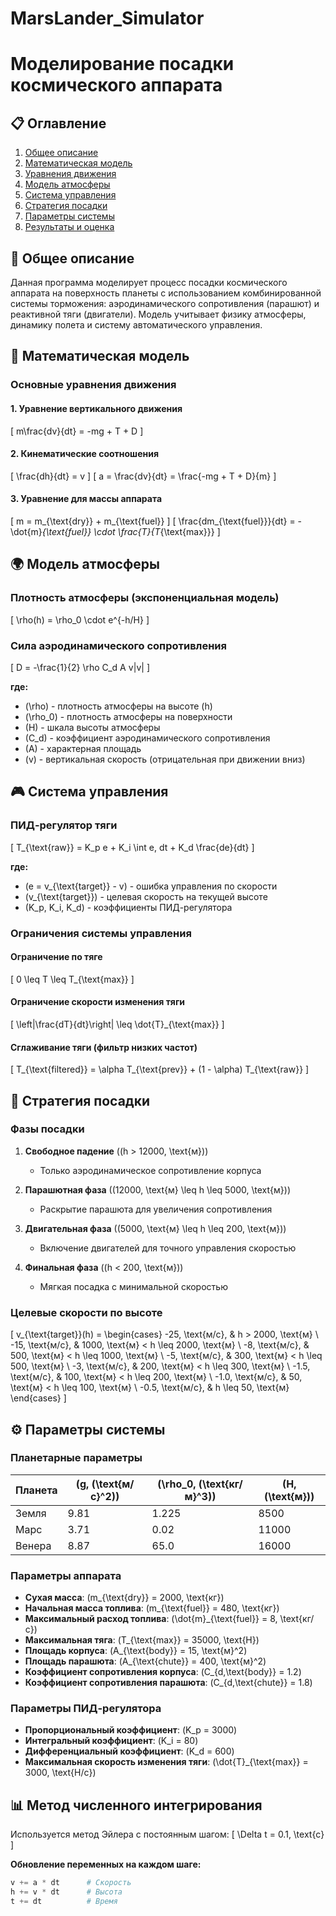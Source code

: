 # MarsLander_Simulator
# Моделирование посадки космического аппарата

## 📋 Оглавление
1. [Общее описание](#общее-описание)
2. [Математическая модель](#математическая-модель)
3. [Уравнения движения](#уравнения-движения)
4. [Модель атмосферы](#модель-атмосферы)
5. [Система управления](#система-управления)
6. [Стратегия посадки](#стратегия-посадки)
7. [Параметры системы](#параметры-системы)
8. [Результаты и оценка](#результаты-и-оценка)

## 🚀 Общее описание

Данная программа моделирует процесс посадки космического аппарата на поверхность планеты с использованием комбинированной системы торможения: аэродинамического сопротивления (парашют) и реактивной тяги (двигатели). Модель учитывает физику атмосферы, динамику полета и систему автоматического управления.

## 📐 Математическая модель

### Основные уравнения движения

#### 1. Уравнение вертикального движения
\[
m\frac{dv}{dt} = -mg + T + D
\]

#### 2. Кинематические соотношения
\[
\frac{dh}{dt} = v
\]
\[
a = \frac{dv}{dt} = \frac{-mg + T + D}{m}
\]

#### 3. Уравнение для массы аппарата
\[
m = m_{\text{dry}} + m_{\text{fuel}}
\]
\[
\frac{dm_{\text{fuel}}}{dt} = -\dot{m}_{\text{fuel}} \cdot \frac{T}{T_{\text{max}}}
\]

## 🌍 Модель атмосферы

### Плотность атмосферы (экспоненциальная модель)
\[
\rho(h) = \rho_0 \cdot e^{-h/H}
\]

### Сила аэродинамического сопротивления
\[
D = -\frac{1}{2} \rho C_d A v|v|
\]

**где:**
- \(\rho\) - плотность атмосферы на высоте \(h\)
- \(\rho_0\) - плотность атмосферы на поверхности
- \(H\) - шкала высоты атмосферы
- \(C_d\) - коэффициент аэродинамического сопротивления
- \(A\) - характерная площадь
- \(v\) - вертикальная скорость (отрицательная при движении вниз)

## 🎮 Система управления

### ПИД-регулятор тяги

\[
T_{\text{raw}} = K_p e + K_i \int e\, dt + K_d \frac{de}{dt}
\]

**где:**
- \(e = v_{\text{target}} - v\) - ошибка управления по скорости
- \(v_{\text{target}}\) - целевая скорость на текущей высоте
- \(K_p, K_i, K_d\) - коэффициенты ПИД-регулятора

### Ограничения системы управления

#### Ограничение по тяге
\[
0 \leq T \leq T_{\text{max}}
\]

#### Ограничение скорости изменения тяги
\[
\left|\frac{dT}{dt}\right| \leq \dot{T}_{\text{max}}
\]

#### Сглаживание тяги (фильтр низких частот)
\[
T_{\text{filtered}} = \alpha T_{\text{prev}} + (1 - \alpha) T_{\text{raw}}
\]

## 🎯 Стратегия посадки

### Фазы посадки

1. **Свободное падение** (\(h > 12000\, \text{м}\))
   - Только аэродинамическое сопротивление корпуса

2. **Парашютная фаза** (\(12000\, \text{м} \leq h \leq 5000\, \text{м}\))
   - Раскрытие парашюта для увеличения сопротивления

3. **Двигательная фаза** (\(5000\, \text{м} \leq h \leq 200\, \text{м}\))
   - Включение двигателей для точного управления скоростью

4. **Финальная фаза** (\(h < 200\, \text{м}\))
   - Мягкая посадка с минимальной скоростью

### Целевые скорости по высоте

\[
v_{\text{target}}(h) = 
\begin{cases}
-25\, \text{м/с}, & h > 2000\, \text{м} \\
-15\, \text{м/с}, & 1000\, \text{м} < h \leq 2000\, \text{м} \\
-8\, \text{м/с}, & 500\, \text{м} < h \leq 1000\, \text{м} \\
-5\, \text{м/с}, & 300\, \text{м} < h \leq 500\, \text{м} \\
-3\, \text{м/с}, & 200\, \text{м} < h \leq 300\, \text{м} \\
-1.5\, \text{м/с}, & 100\, \text{м} < h \leq 200\, \text{м} \\
-1.0\, \text{м/с}, & 50\, \text{м} < h \leq 100\, \text{м} \\
-0.5\, \text{м/с}, & h \leq 50\, \text{м}
\end{cases}
\]

## ⚙️ Параметры системы

### Планетарные параметры

| Планета | \(g\, (\text{м/с}^2)\) | \(\rho_0\, (\text{кг/м}^3)\) | \(H\, (\text{м})\) |
|---------|------------------------|------------------------------|-------------------|
| Земля   | 9.81                   | 1.225                        | 8500              |
| Марс    | 3.71                   | 0.02                         | 11000             |
| Венера  | 8.87                   | 65.0                         | 16000             |

### Параметры аппарата

- **Сухая масса**: \(m_{\text{dry}} = 2000\, \text{кг}\)
- **Начальная масса топлива**: \(m_{\text{fuel}} = 480\, \text{кг}\)
- **Максимальный расход топлива**: \(\dot{m}_{\text{fuel}} = 8\, \text{кг/с}\)
- **Максимальная тяга**: \(T_{\text{max}} = 35000\, \text{Н}\)
- **Площадь корпуса**: \(A_{\text{body}} = 15\, \text{м}^2\)
- **Площадь парашюта**: \(A_{\text{chute}} = 400\, \text{м}^2\)
- **Коэффициент сопротивления корпуса**: \(C_{d,\text{body}} = 1.2\)
- **Коэффициент сопротивления парашюта**: \(C_{d,\text{chute}} = 1.8\)

### Параметры ПИД-регулятора

- **Пропорциональный коэффициент**: \(K_p = 3000\)
- **Интегральный коэффициент**: \(K_i = 80\)
- **Дифференциальный коэффициент**: \(K_d = 600\)
- **Максимальная скорость изменения тяги**: \(\dot{T}_{\text{max}} = 3000\, \text{Н/с}\)

## 📊 Метод численного интегрирования

Используется метод Эйлера с постоянным шагом:
\[
\Delta t = 0.1\, \text{с}
\]

**Обновление переменных на каждом шаге:**
```python
v += a * dt      # Скорость
h += v * dt      # Высота  
t += dt          # Время
